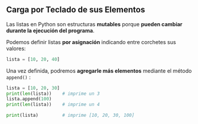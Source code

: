 ## Carga por Teclado de sus Elementos

Las listas en Python son estructuras **mutables** porque **pueden cambiar durante la ejecución del programa**.

Podemos definir listas **por asignación** indicando entre corchetes sus valores:

```python
lista = [10, 20, 40]
```

Una vez definida, podremos **agregarle más elementos** mediante el método `append()` :

```python
lista = [10, 20, 30]
print(len(lista))    # imprime un 3
lista.append(100)
print(len(lista))    # imprime un 4

print(lista)         # imprime [10, 20, 30, 100]
```

